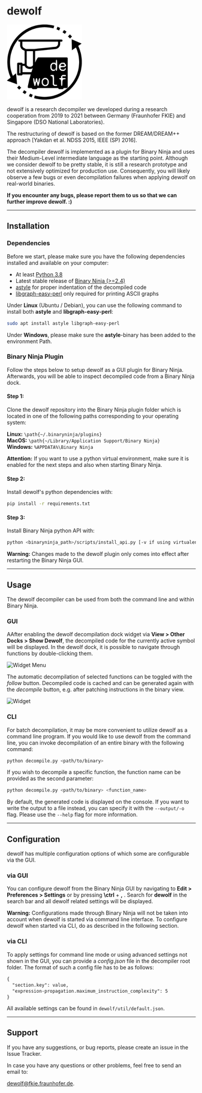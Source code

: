 # dewolf

<img src="assets/logo.png" width="200">

dewolf is a research decompiler we developed during a research cooperation from 2019 to 2021 between Germany (Fraunhofer FKIE) and Singapore (DSO National Laboratories).

The restructuring of dewolf is based on the former DREAM/DREAM++ approach [Yakdan et al. NDSS 2015, IEEE (SP) 2016].

The decompiler dewolf is implemented as a plugin for Binary Ninja and uses their Medium-Level intermediate language as the starting point.
Although we consider dewolf to be pretty stable, it is still a research prototype and not extensively optimized for production use.
Consequently, you will likely observe a few bugs or even decompilation failures when applying dewolf on real-world binaries.

**If you encounter any bugs, please report them to us so that we can further improve dewolf. :)**

___
## Installation

### Dependencies
Before we start, please make sure you have the following dependencies installed and available on your computer:

- At least [Python 3.8](https://www.python.org/)
- Latest stable release of [Binary Ninja (>=2.4)](https://binary.ninja/)
- [astyle](https://code.tools/man/1/astyle/) for proper indentation of the decompiled code
- [libgraph-easy-perl](https://packages.ubuntu.com/source/focal/libgraph-easy-perl) only required for printing ASCII graphs

Under **Linux** (Ubuntu / Debian), you can use the following command to install both **astyle** and **libgraph-easy-perl**:

```bash
sudo apt install astyle libgraph-easy-perl
```
Under **Windows**, please make sure the **astyle**-binary has been added to the environment Path.

### Binary Ninja Plugin
Follow the steps below to setup dewolf as a GUI plugin for Binary Ninja.
Afterwards, you will be able to inspect decompiled code from a Binary Ninja dock.

#### Step 1: 
Clone the dewolf repository into the Binary Ninja plugin folder which is located in one of the following paths corresponding to your operating system:

**Linux:** `\path{~/.binaryninja/plugins}`  
**MacOS:** `\path{~/Library/Application Support/Binary Ninja}`  
**Windows:** `%APPDATA%\Binary Ninja`  

**Attention:**
If you want to use a python virtual environment, make sure it is enabled for the next steps and also when starting Binary Ninja.

#### Step 2: 
Install dewolf's python dependencies with:

```bash
pip install -r requirements.txt
```

#### Step 3: 
Install Binary Ninja python API with:

```bash
python <binaryninja_path>/scripts/install_api.py [-v if using virtualenv]
```

**Warning:** Changes made to the dewolf plugin only comes into effect after restarting the Binary Ninja GUI.


___
## Usage

The dewolf decompiler can be used from both the command line and within Binary Ninja. 

### GUI
AAfter enabling the dewolf decompilation dock widget via **View > Other Docks > Show Dewolf**, the decompiled code for the currently active symbol will be displayed.
In the dewolf dock, it is possible to navigate through functions by double-clicking them.

![Widget Menu](https://user-images.githubusercontent.com/12004321/145460440-be4b7dfd-bf7e-497f-a7af-1911bf3efc50.png)

The automatic decompilation of selected functions can be toggled with the *follow* button.
Decompiled code is cached and can be generated again with the *decompile* button, e.g. after patching instructions in the binary view.

![Widget](https://user-images.githubusercontent.com/12004321/145460476-f869e5cc-d585-4f53-8920-6ecfa4b346d5.png)

### CLI
For batch decompilation, it may be more convenient to utilize dewolf as a command line program.
If you would like to use dewolf from the command line, you can invoke decompilation of an entire binary with the following command:

```bash
python decompile.py <path/to/binary>
```

If you wish to decompile a specific function, the function name can be provided as the second parameter:

```bash
python decompile.py <path/to/binary> <function_name>
```

By default, the generated code is displayed on the console.
If you want to write the output to a file instead, you can specify it with the `--output/-o` flag.
Please use the `--help` flag for more information.

___
## Configuration
dewolf has multiple configuration options of which some are configurable via the GUI. 

### via GUI
You can configure dewolf from the Binary Ninja GUI by navigating to **Edit > Preferences > Settings** or by pressing **\ctrl** + **,** .
Search for **dewolf** in the search bar and all dewolf related settings will be displayed.

**Warning:** Configurations made through Binary Ninja will not be taken into account when dewolf is started via command line interface. To configure dewolf when started via CLI, do as described in the following section.

### via CLI
To apply settings for command line mode or using advanced settings not shown in the GUI, you can provide a *config.json* file in the decompiler root folder.
The format of such a config file has to be as follows:

```
{
  "section.key": value,
  "expression-propagation.maximum_instruction_complexity": 5
}
```
All available settings can be found in `dewolf/util/default.json`.

___
## Support

If you have any suggestions, or bug reports, please create an issue in the Issue Tracker.

In case you have any questions or other problems, feel free to send an email to:

[dewolf@fkie.fraunhofer.de](mailto:dewolf@fkie.fraunhofer.de).
